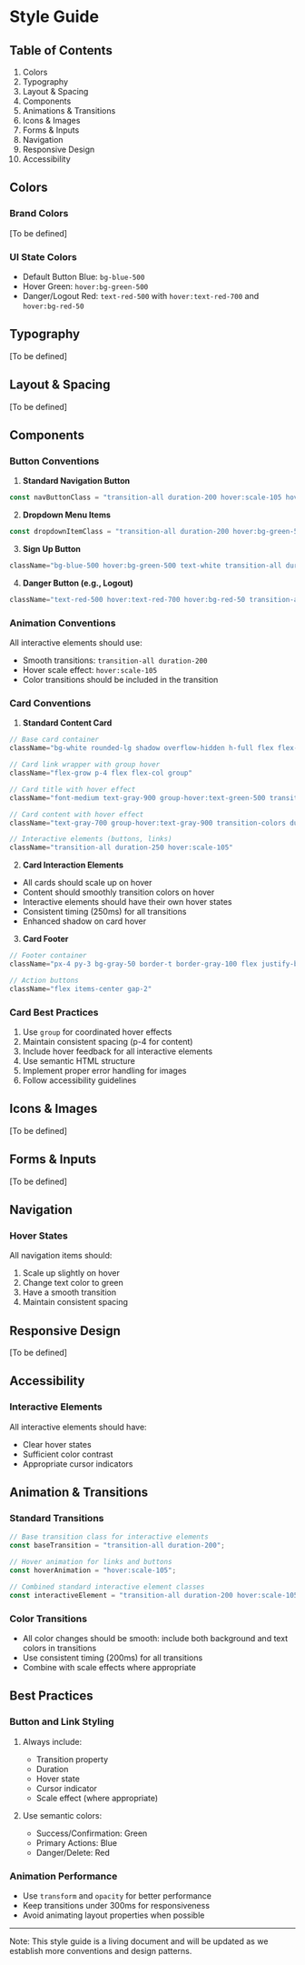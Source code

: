 # Style Guide

## Table of Contents
1. Colors
2. Typography
3. Layout & Spacing
4. Components
5. Animations & Transitions
6. Icons & Images
7. Forms & Inputs
8. Navigation
9. Responsive Design
10. Accessibility

## Colors

### Brand Colors
[To be defined]

### UI State Colors
- Default Button Blue: `bg-blue-500`
- Hover Green: `hover:bg-green-500`
- Danger/Logout Red: `text-red-500` with `hover:text-red-700` and `hover:bg-red-50`

## Typography
[To be defined]

## Layout & Spacing
[To be defined]

## Components

### Button Conventions
1. **Standard Navigation Button**
```typescript
const navButtonClass = "transition-all duration-200 hover:scale-105 hover:text-green-500 font-medium";
```

2. **Dropdown Menu Items**
```typescript
const dropdownItemClass = "transition-all duration-200 hover:bg-green-50 hover:text-green-500 cursor-pointer";
```

3. **Sign Up Button**
```typescript
className="bg-blue-500 hover:bg-green-500 text-white transition-all duration-200 hover:scale-105"
```

4. **Danger Button (e.g., Logout)**
```typescript
className="text-red-500 hover:text-red-700 hover:bg-red-50 transition-all duration-200 cursor-pointer"
```

### Animation Conventions
All interactive elements should use:
- Smooth transitions: `transition-all duration-200`
- Hover scale effect: `hover:scale-105`
- Color transitions should be included in the transition

### Card Conventions
1. **Standard Content Card**
```typescript
// Base card container
className="bg-white rounded-lg shadow overflow-hidden h-full flex flex-col relative transition-all duration-250 hover:scale-105 hover:shadow-lg"

// Card link wrapper with group hover
className="flex-grow p-4 flex flex-col group"

// Card title with hover effect
className="font-medium text-gray-900 group-hover:text-green-500 transition-colors duration-250"

// Card content with hover effect
className="text-gray-700 group-hover:text-gray-900 transition-colors duration-250"

// Interactive elements (buttons, links)
className="transition-all duration-250 hover:scale-105"
```

2. **Card Interaction Elements**
- All cards should scale up on hover
- Content should smoothly transition colors on hover
- Interactive elements should have their own hover states
- Consistent timing (250ms) for all transitions
- Enhanced shadow on card hover

3. **Card Footer**
```typescript
// Footer container
className="px-4 py-3 bg-gray-50 border-t border-gray-100 flex justify-between items-center"

// Action buttons
className="flex items-center gap-2"
```

### Card Best Practices
1. Use `group` for coordinated hover effects
2. Maintain consistent spacing (p-4 for content)
3. Include hover feedback for all interactive elements
4. Use semantic HTML structure
5. Implement proper error handling for images
6. Follow accessibility guidelines

## Icons & Images
[To be defined]

## Forms & Inputs
[To be defined]

## Navigation

### Hover States
All navigation items should:
1. Scale up slightly on hover
2. Change text color to green
3. Have a smooth transition
4. Maintain consistent spacing

## Responsive Design
[To be defined]

## Accessibility

### Interactive Elements
All interactive elements should have:
- Clear hover states
- Sufficient color contrast
- Appropriate cursor indicators

## Animation & Transitions

### Standard Transitions
```typescript
// Base transition class for interactive elements
const baseTransition = "transition-all duration-200";

// Hover animation for links and buttons
const hoverAnimation = "hover:scale-105";

// Combined standard interactive element classes
const interactiveElement = "transition-all duration-200 hover:scale-105 cursor-pointer";
```

### Color Transitions
- All color changes should be smooth: include both background and text colors in transitions
- Use consistent timing (200ms) for all transitions
- Combine with scale effects where appropriate

## Best Practices

### Button and Link Styling
1. Always include:
   - Transition property
   - Duration
   - Hover state
   - Cursor indicator
   - Scale effect (where appropriate)

2. Use semantic colors:
   - Success/Confirmation: Green
   - Primary Actions: Blue
   - Danger/Delete: Red

### Animation Performance
- Use `transform` and `opacity` for better performance
- Keep transitions under 300ms for responsiveness
- Avoid animating layout properties when possible

---

Note: This style guide is a living document and will be updated as we establish more conventions and design patterns. 